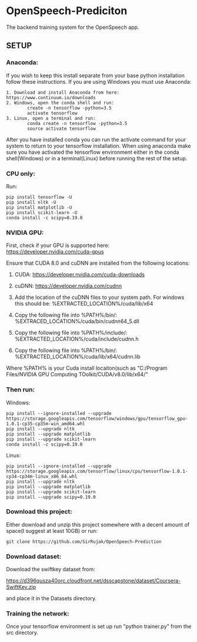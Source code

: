 # OpenSpeech-Prediciton
The backend training system for the OpenSpeech app.

## SETUP

### Anaconda:

  If you wish to keep this install separate from your base python installation follow these instructions. If you are using Windows you must use Anaconda:
  
    1. Download and install Anaconda from here: https://www.continuum.io/downloads
    2. Windows, open the conda shell and run:
            create -n tensorflow -python=3.5
            activate tensorflow
    3. Linux, open a terminal and run:
            conda create -n tensorflow -python=3.5
            source activate tensorflow
            
After you have installed conda you can run the activate command for your system to return to your tensorflow installation. When using anaconda make sure you have activated the tensorflow environment either in the conda shell(Windows) or in a terminal(Linux) before running the rest of the setup.

### CPU only:

Run:

    pip install tensorflow -U
    pip install nltk -U
    pip install matplotlib -U
    pip install scikit-learn -U
    conda install -c scipy=0.19.0

### NVIDIA GPU:
First, check if your GPU is supported here: https://developer.nvidia.com/cuda-gpus

Ensure that CUDA 8.0 and cuDNN are installed from the following locations:

  1. CUDA: https://developer.nvidia.com/cuda-downloads
  
  2. cuDNN: https://developer.nvidia.com/cudnn
  
  3. Add the location of the cuDNN files to your system path. For windows this should be:
      %EXTRACTED_LOCATION%/cuda/lib/x64
      
  4. Copy the following file into %PATH%/bin/:
      %EXTRACED_LOCATION%/cuda/bin/cudnn64_5.dll
  
  5. Copy the following file into %PATH%/include/:
      %EXTRACTED_LOCATION%/cuda/include/cudnn.h
      
  6. Copy the following file into %PATH%/bin/:
      %EXTRACTED_LOCATION%/cuda/lib/x64/cudnn.lib
      
  Where %PATH% is your Cuda install locaiton(such as "C:/Program Files/NVIDIA GPU Computing TOolkit/CUDA/v8.0/lib/x64/"
  
### Then run:

Windows:

    pip install --ignore-installed --upgrade https://storage.googleapis.com/tensorflow/windows/gpu/tensorflow_gpu-1.0.1-cp35-cp35m-win_amd64.whl
    pip install --upgrade nltk
    pip install --upgrade matplotlib
    pip install --upgrade scikit-learn
    conda install -c scipy=0.19.0

Linux:

    pip install --ignore-installed --upgrade  https://storage.googleapis.com/tensorflow/linux/cpu/tensorflow-1.0.1-cp34-cp34m-linux_x86_64.whl
    pip install --upgrade nltk
    pip install --upgrade matplotlib
    pip install --upgrade scikit-learn
    pip install --upgrade scipy=0.19.0

### Download this project:
Either download and unzip this project somewhere with a decent amount of space(I suggest at least 10GB) or run:

    git clone https://github.com/SirRujak/OpenSpeech-Prediction

### Download dataset:
Download the swiftkey dataset from:

https://d396qusza40orc.cloudfront.net/dsscapstone/dataset/Coursera-SwiftKey.zip

and place it in the Datasets directory.

### Training the network:

Once your tensorflow environment is set up run "python trainer.py" from the src directory.
